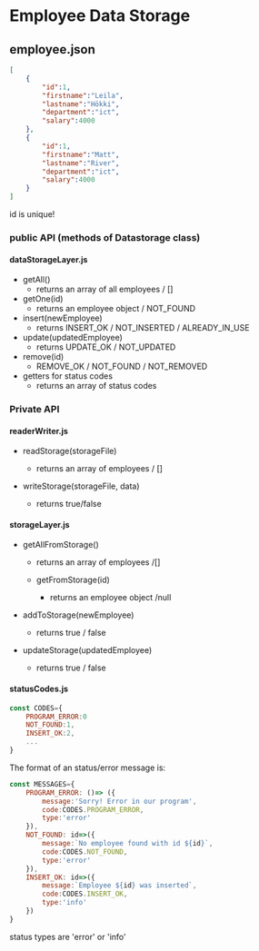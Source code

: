 # Employee Data Storage

## employee.json

```json
[
    {
        "id":1,
        "firstname":"Leila",
        "lastname":"Hökki",
        "department":"ict",
        "salary":4000
    },
    {
        "id":1,
        "firstname":"Matt",
        "lastname":"River",
        "department":"ict",
        "salary":4000
    }
]
```

id is unique!

### public API (methods of Datastorage class)

#### dataStorageLayer.js

- getAll()
    - returns an array of all employees / []
- getOne(id)
    - returns an employee object / NOT_FOUND
- insert(newEmployee)
    - returns INSERT_OK / NOT_INSERTED / ALREADY_IN_USE
- update(updatedEmployee)
    - returns UPDATE_OK / NOT_UPDATED
- remove(id)
    - REMOVE_OK / NOT_FOUND / NOT_REMOVED
- getters for status codes
    - returns an array of status codes
  
### Private API

#### readerWriter.js

- readStorage(storageFile)
  - returns an array of employees / []

- writeStorage(storageFile, data)
  - returns true/false

#### storageLayer.js
- getAllFromStorage()
  - returns an array of employees /[]

  - getFromStorage(id)
    - returns an employee object /null

- addToStorage(newEmployee)
  - returns true / false
  
- updateStorage(updatedEmployee)
  - returns true / false


#### statusCodes.js

```js
const CODES={
    PROGRAM_ERROR:0
    NOT_FOUND:1,
    INSERT_OK:2,
    ...
}
```

The format of an status/error message is:

```js
const MESSAGES={
    PROGRAM_ERROR: ()=> ({
        message:'Sorry! Error in our program',
        code:CODES.PROGRAM_ERROR,
        type:'error'
    }),
    NOT_FOUND: id=>({
        message:`No employee found with id ${id}`,
        code:CODES.NOT_FOUND,
        type:'error'
    }),
    INSERT_OK: id=>({
        message:`Employee ${id} was inserted`,
        code:CODES.INSERT_OK,
        type:'info'
    })
}
```
status types are 'error' or 'info'